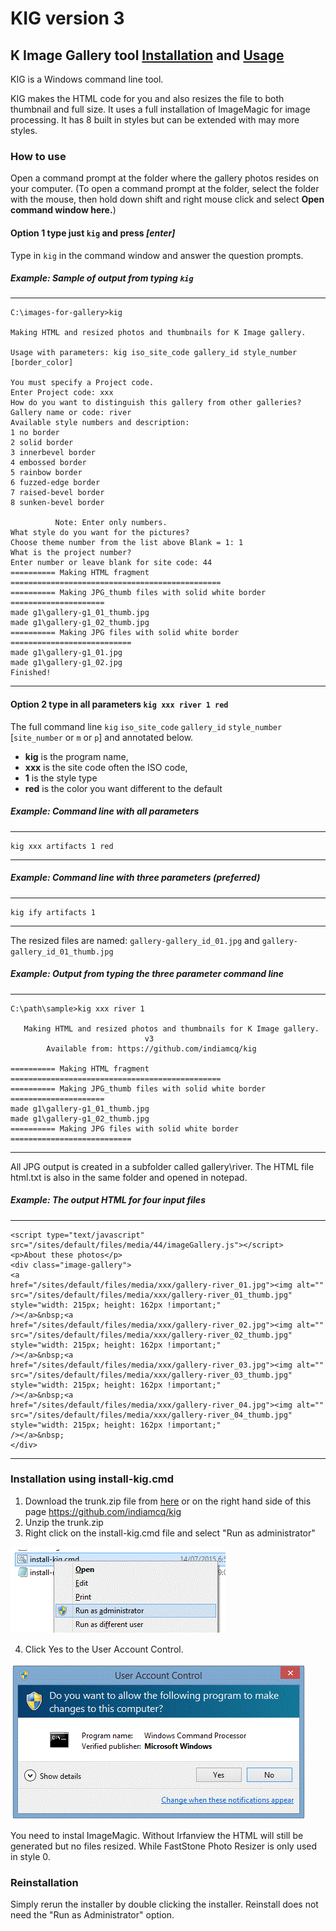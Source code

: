 # KIG  version 3
## K Image Gallery tool [Installation](#instal) and [Usage](#usage)

KIG is a Windows command line tool.

KIG makes the HTML code for you and also resizes the file to both thumbnail and full size. It uses a full installation of ImageMagic for image processing. It has 8 built in styles but can be extended with may more styles. 

### <a name="usage"></a>How to use
Open a command prompt at the folder where the gallery photos resides on your computer. (To open a command prompt at the folder, select the folder with the mouse, then hold down shift and right mouse click and select **Open command window here.**)

#### Option 1 type just `kig` and press *[enter]*

Type in `kig` in the command window and answer the question prompts.

##### Example: Sample of output from typing `kig`
---
````
C:\images-for-gallery>kig

Making HTML and resized photos and thumbnails for K Image gallery.

Usage with parameters: kig iso_site_code gallery_id style_number [border_color]

You must specify a Project code.
Enter Project code: xxx
How do you want to distinguish this gallery from other galleries?
Gallery name or code: river
Available style numbers and description:
1 no border
2 solid border
3 innerbevel border
4 embossed border
5 rainbow border
6 fuzzed-edge border
7 raised-bevel border
8 sunken-bevel border

          Note: Enter only numbers.
What style do you want for the pictures?
Choose theme number from the list above Blank = 1: 1
What is the project number?
Enter number or leave blank for site code: 44
========== Making HTML fragment ===============================================
========== Making JPG_thumb files with solid white border =====================
made g1\gallery-g1_01_thumb.jpg
made g1\gallery-g1_02_thumb.jpg
========== Making JPG files with solid white border ===========================
made g1\gallery-g1_01.jpg
made g1\gallery-g1_02.jpg
Finished!
````
---

#### Option 2 type in all parameters `kig xxx river 1 red`

The full command line `kig` `iso_site_code` `gallery_id` `style_number` [`site_number` or `m` or `p`] and annotated below. 
- **kig** is the program name,
- **xxx** is the site code often the ISO code,
- **1** is the style type
- **red** is the color you want different to the default


##### Example: Command line with all parameters
---
```
kig xxx artifacts 1 red
```
---


##### Example: Command line with three parameters (preferred)
---
```
kig ify artifacts 1
```
---

The resized files are named:
`gallery-gallery_id_01.jpg` and `gallery-gallery_id_01_thumb.jpg`

##### Example: Output from typing the three parameter command line
---
```
C:\path\sample>kig xxx river 1

   Making HTML and resized photos and thumbnails for K Image gallery.
                              v3
        Available from: https://github.com/indiamcq/kig

========== Making HTML fragment ===============================================
========== Making JPG_thumb files with solid white border =====================
made g1\gallery-g1_01_thumb.jpg
made g1\gallery-g1_02_thumb.jpg
========== Making JPG files with solid white border ===========================
```
---



All JPG output is created in a subfolder called gallery\river. The HTML file html.txt is also in the same folder and opened in notepad. 

##### Example: The output HTML for four input files
---
```
<script type="text/javascript" src="/sites/default/files/media/44/imageGallery.js"></script> 
<p>About these photos</p> 
<div class="image-gallery"> 
<a  
href="/sites/default/files/media/xxx/gallery-river_01.jpg"><img alt="" 
src="/sites/default/files/media/xxx/gallery-river_01_thumb.jpg" style="width: 215px; height: 162px !important;" 
/></a>&nbsp;<a  
href="/sites/default/files/media/xxx/gallery-river_02.jpg"><img alt="" 
src="/sites/default/files/media/xxx/gallery-river_02_thumb.jpg" style="width: 215px; height: 162px !important;" 
/></a>&nbsp;<a  
href="/sites/default/files/media/xxx/gallery-river_03.jpg"><img alt="" 
src="/sites/default/files/media/xxx/gallery-river_03_thumb.jpg" style="width: 215px; height: 162px !important;" 
/></a>&nbsp;<a  
href="/sites/default/files/media/xxx/gallery-river_04.jpg"><img alt="" 
src="/sites/default/files/media/xxx/gallery-river_04_thumb.jpg" style="width: 215px; height: 162px !important;" 
/></a>&nbsp; 
</div> 
```
---


### <a name="instal"></a>Installation using install-kig.cmd

1. Download the trunk.zip file from [here](https://github.com/indiamcq/kig/archive/master.zip) or on the right hand side of  this page https://github.com/indiamcq/kig
2. Unzip the trunk.zip
3. Right click on the install-kig.cmd file and select "Run as administrator"

  ![Run as Administrator](photos/RunAsAdmin.GIF)

4. Click Yes to the User Account Control.

  ![Run as Administrator](photos/UserAccountControl.GIF)

You need to instal ImageMagic. 
Without Irfanview the HTML will still be generated but no files resized. While FastStone Photo Resizer is only used in style 0.


### Reinstallation
Simply rerun the installer by double clicking the installer. Reinstall does not need the "Run as Administrator" option.
